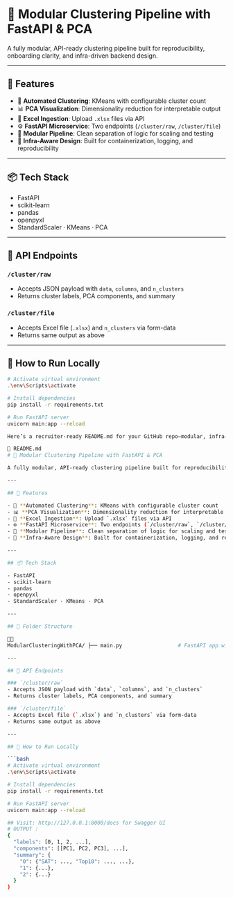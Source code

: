 # 🧠 Modular Clustering Pipeline with FastAPI & PCA

A fully modular, API-ready clustering pipeline built for reproducibility, onboarding clarity, and infra-driven backend design.

---

## 🚀 Features

- 🔁 **Automated Clustering**: KMeans with configurable cluster count
- 📊 **PCA Visualization**: Dimensionality reduction for interpretable output
- 📂 **Excel Ingestion**: Upload `.xlsx` files via API
- ⚙️ **FastAPI Microservice**: Two endpoints (`/cluster/raw`, `/cluster/file`)
- 🧩 **Modular Pipeline**: Clean separation of logic for scaling and testing
- 🔐 **Infra-Aware Design**: Built for containerization, logging, and reproducibility

---

## 📦 Tech Stack

- FastAPI
- scikit-learn
- pandas
- openpyxl
- StandardScaler · KMeans · PCA


---

## 🧪 API Endpoints

### `/cluster/raw`  
- Accepts JSON payload with `data`, `columns`, and `n_clusters`  
- Returns cluster labels, PCA components, and summary

### `/cluster/file`  
- Accepts Excel file (`.xlsx`) and `n_clusters` via form-data  
- Returns same output as above

---

## 🧰 How to Run Locally

```bash
# Activate virtual environment
.\env\Scripts\activate

# Install dependencies
pip install -r requirements.txt

# Run FastAPI server
uvicorn main:app --reload

Here’s a recruiter-ready README.md for your GitHub repo—modular, infra-aware, and designed to showcase your backend philosophy:

📄 README.md
# 🧠 Modular Clustering Pipeline with FastAPI & PCA

A fully modular, API-ready clustering pipeline built for reproducibility, onboarding clarity, and infra-driven backend design.

---

## 🚀 Features

- 🔁 **Automated Clustering**: KMeans with configurable cluster count
- 📊 **PCA Visualization**: Dimensionality reduction for interpretable output
- 📂 **Excel Ingestion**: Upload `.xlsx` files via API
- ⚙️ **FastAPI Microservice**: Two endpoints (`/cluster/raw`, `/cluster/file`)
- 🧩 **Modular Pipeline**: Clean separation of logic for scaling and testing
- 🔐 **Infra-Aware Design**: Built for containerization, logging, and reproducibility

---

## 📦 Tech Stack

- FastAPI
- scikit-learn
- pandas
- openpyxl
- StandardScaler · KMeans · PCA

---

## 📁 Folder Structure


ModularClusteringWithPCA/ ├── main.py                  # FastAPI app with endpoints ├── clustering_pipeline.py   # Modular clustering logic ├── requirements.txt ├── Dockerfile               # Optional containerization ├── .gitignore               # Excludes env/, pycache, etc.

---

## 🧪 API Endpoints

### `/cluster/raw`  
- Accepts JSON payload with `data`, `columns`, and `n_clusters`  
- Returns cluster labels, PCA components, and summary

### `/cluster/file`  
- Accepts Excel file (`.xlsx`) and `n_clusters` via form-data  
- Returns same output as above

---

## 🧰 How to Run Locally

```bash
# Activate virtual environment
.\env\Scripts\activate

# Install dependencies
pip install -r requirements.txt

# Run FastAPI server
uvicorn main:app --reload

## Visit: http://127.0.0.1:8000/docs for Swagger UI
# OUTPUT :
{
  "labels": [0, 1, 2, ...],
  "components": [[PC1, PC2, PC3], ...],
  "summary": {
    "0": {"SAT": ..., "Top10": ..., ...},
    "1": {...},
    "2": {...}
  }
}


